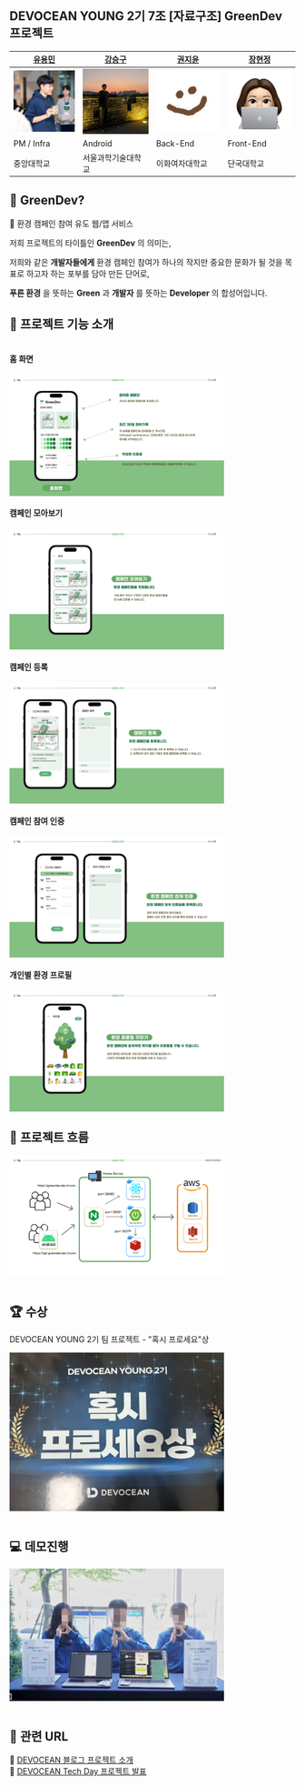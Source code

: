 ## DEVOCEAN YOUNG 2기 7조 [자료구조] GreenDev 프로젝트

| [유용민](https://github.com/yymin1022) | [강승구](https://github.com/kang9366) | [권지윤](https://github.com/june0216) | [장현정](https://github.com/JangGusWjd) |
| --- | --- | --- | --- |
| <img src="image/profile_yymin1022.png" width="150" /> | <img src="image/profile_kang9366.png" width="150" /> | <img src="image/profile_june0216.png" width="150" /> | <img src="image/profile_JangGusWjd.png" width="150" /> |
| PM / Infra | Android | Back-End | Front-End |
| 중앙대학교 | 서울과학기술대학교 | 이화여자대학교 | 단국대학교 |

## 🌱 GreenDev?
🌱 환경 캠페인 참여 유도 웹/앱 서비스

저희 프로젝트의 타이틀인 __GreenDev__ 의 의미는,

저희와 같은 __개발자들에게__ 환경 캠페인 참여가 하나의 작지만 중요한 문화가 될 것을 목표로 하고자 하는 포부를 담아 만든 단어로,

__푸른 환경__ 을 뜻하는 __Green__ 과 __개발자__ 를 뜻하는 __Developer__ 의 합성어입니다.

## 🌱 프로젝트 기능 소개
<div style="width: 100%; display: flex; flex-direction: column; justify-content: center;">
    <h4>홈 화면</h4>
    <img src="image/feature_1.png" width="75%"></img>
    <h4>캠페인 모아보기</h4>
    <img src="image/feature_2.png" width="75%"></img>
    <h4>캠페인 등록</h4>
    <img src="image/feature_3.png" width="75%"></img>
    <h4>캠페인 참여 인증</h4>
    <img src="image/feature_4.png" width="75%"></img>
    <h4>개인별 환경 프로필</h4>
    <img src="image/feature_5.png" width="75%"></img>
<div>

## 🌱 프로젝트 흐름
<div style="width: 100%; display: flex; flex-direction: column; justify-content: center;">
    <img src="image/flow.png" width="75%"></img><br/>
<div>

## 🏆 수상
DEVOCEAN YOUNG 2기 팀 프로젝트 - "혹시 프로세요"상 
<div style="width: 100%; display: flex; flex-direction: column; justify-content: center;">
    <img src="image/award.png" width="75%"></img><br/>
<div>

## 💻 데모진행
<div style="width: 100%; display: flex; flex-direction: column; justify-content: center;">
    <img src="image/demoday.png" width="75%"></img><br/>
<div>

## 🔎 관련 URL
📄 [DEVOCEAN 블로그 프로젝트 소개](https://devocean.sk.com/community/detail.do?ID=165456) <br/>
🎤 [DEVOCEAN Tech Day 프로젝트 발표](https://youtu.be/pJ8RYOsAuDk)
